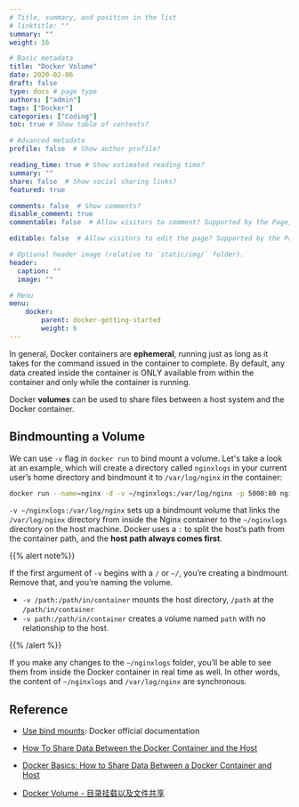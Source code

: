 ```yaml
---
# Title, summary, and position in the list
# linktitle: ""
summary: ""
weight: 16

# Basic metadata
title: "Docker Volume"
date: 2020-02-06
draft: false
type: docs # page type
authors: ["admin"]
tags: ["Docker"]
categories: ["Coding"]
toc: true # Show table of contents?

# Advanced metadata
profile: false  # Show author profile?

reading_time: true # Show estimated reading time?
summary: ""
share: false  # Show social sharing links?
featured: true

comments: false  # Show comments?
disable_comment: true
commentable: false  # Allow visitors to comment? Supported by the Page, Post, and Docs content types.

editable: false  # Allow visitors to edit the page? Supported by the Page, Post, and Docs content types.

# Optional header image (relative to `static/img/` folder).
header:
  caption: ""
  image: ""

# Menu
menu: 
    docker:
        parent: docker-getting-started
        weight: 6
---
```


In general, Docker containers are **ephemeral**, running just as long as it takes for the command issued in the container to complete. By default, any data created inside the container is ONLY available from within the container and only while the container is running.

Docker **volumes** can be used to share files between a host system and the Docker container. 

## Bindmounting a Volume

We can use `-v` flag in `docker run` to bind mount a volume. Let's take a look at an example, which will create a directory called `nginxlogs` in your current user’s home directory and bindmount it to `/var/log/nginx` in the container:

```bash
docker run --name=nginx -d -v ~/nginxlogs:/var/log/nginx -p 5000:80 nginx
```

`-v ~/nginxlogs:/var/log/nginx` sets up a bindmount volume that links the `/var/log/nginx` directory from inside the Nginx container to the `~/nginxlogs` directory on the host machine. Docker uses a `:` to split the host’s path from the container path, and the **host path always comes first**.

{{% alert note%}} 

If the first argument of `-v` begins with a `/` or `~/`, you’re creating a bindmount. Remove that, and you’re naming the volume.

- `-v /path:/path/in/container` mounts the host directory, `/path` at the `/path/in/container`
- `-v path:/path/in/container` creates a volume named `path` with no relationship to the host.

{{% /alert %}}

If you make any changes to the `~/nginxlogs` folder, you’ll be able to see them from inside the Docker container in real time as well. In other words, the content of `~/nginxlogs` and `/var/log/nginx` are synchronous.

## Reference

- [Use bind mounts](https://docs.docker.com/storage/bind-mounts/): Docker official documentation

- [How To Share Data Between the Docker Container and the Host](https://www.digitalocean.com/community/tutorials/how-to-share-data-between-the-docker-container-and-the-host)
- [Docker Basics: How to Share Data Between a Docker Container and Host](https://thenewstack.io/docker-basics-how-to-share-data-between-a-docker-container-and-host/)
- [Docker Volume - 目录挂载以及文件共享](https://kebingzao.com/2019/02/25/docker-volume/)

